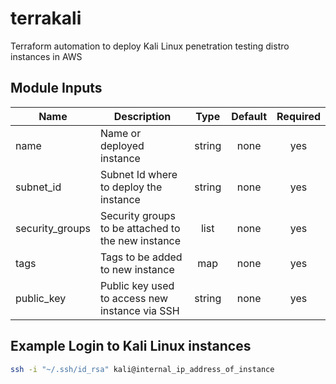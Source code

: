 # terrakali
Terraform automation to deploy Kali Linux penetration testing distro instances in AWS

## Module Inputs

| Name            | Description                                        |  Type  | Default | Required |
| --------------- | -------------------------------------------------- | :----: | :-----: | :------: |
| name            | Name or deployed instance                          | string |  none   |   yes    |
| subnet_id       | Subnet Id where to deploy the instance             | string |  none   |   yes    |
| security_groups | Security groups to be attached to the new instance |  list  |  none   |   yes    |
| tags            | Tags to be added to new instance                   |  map   |  none   |   yes    |
| public_key      | Public key used to access new instance via SSH     | string |  none   |   yes    |

## Example Login to Kali Linux instances

```BASH
ssh -i "~/.ssh/id_rsa" kali@internal_ip_address_of_instance
```
